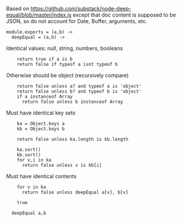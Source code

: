 Based on https://github.com/substack/node-deep-equal/blob/master/index.js
except that
doc content is supposed to be JSON, so do not account for
Date, Buffer, arguments, etc.

    module.exports = (a,b) ->
      deepEqual = (a,b) ->

Identical values: null, string, numbers, booleans

        return true if a is b
        return false if typeof a isnt typeof b

Otherwise should be object (recursively compare)

        return false unless a? and typeof a is 'object'
        return false unless b? and typeof b is 'object'
        if a instanceof Array
          return false unless b instanceof Array

Must have identical key sets

        ka = Object.keys a
        kb = Object.keys b

        return false unless ka.length is kb.length

        ka.sort()
        kb.sort()
        for v,i in ka
          return false unless v is kb[i]

Must have identical contents

        for v in ka
          return false unless deepEqual a[v], b[v]

        true

      deepEqual a,b
